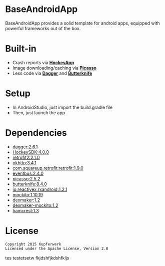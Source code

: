 BaseAndroidApp
==============
BaseAndroidApp provides a solid template for android apps, equipped with powerful frameworks out of the box.

# Built-in
- Crash reports via [**HockeyApp**](http://hockeyapp.net/)
- Image downloading/caching via [**Picasso**](http://square.github.io/picasso/)
- Less code via [**Dagger**](http://square.github.io/dagger/) and [**Butterknife**](http://jakewharton.github.io/butterknife/)

# Setup
- In AndroidStudio, just import the build.gradle file
- Then, just launch the app

# Dependencies
- [dagger:2.6.1](https://github.com/google/dagger)
- [HockeySDK:4.0.0](https://github.com/bitstadium/HockeySDK-Android)
- [retrofit2:2.1.0](https://github.com/square/retrofit)
- [okhttp:3.4.1](https://github.com/square/okhttp)
- [com.squareup.retrofit:retrofit:1.9.0](http://square.github.io/retrofit/)
- [eventbus:2.4.0](https://github.com/greenrobot/EventBus)
- [picasso:2.5.2](http://square.github.io/picasso/)
- [butterknife:8.4.0](http://jakewharton.github.io/butterknife/)
- [io.reactivex:rxandroid:1.2.1](https://github.com/ReactiveX/RxAndroid)
- [mockito:1.10.19](https://github.com/mockito/mockito)
- [dexmaker:1.2](http://mvnrepository.com/artifact/com.google.dexmaker/dexmaker/1.2)
- [dexmaker-mockito:1.2](http://mvnrepository.com/artifact/com.google.dexmaker/dexmaker-mockito/1.2)
- [hamcrest:1.3](https://github.com/hamcrest)

# License
	Copyright 2015 Kupferwerk
	Licensed under the Apache License, Version 2.0
tes testetsetw
fkjdshfjkdshfkljs

